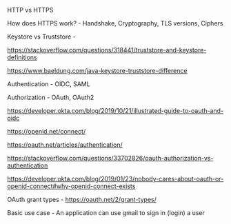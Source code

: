 HTTP vs HTTPS

How does HTTPS work? - Handshake, Cryptography, TLS versions, Ciphers

Keystore vs Truststore - 

  https://stackoverflow.com/questions/318441/truststore-and-keystore-definitions

  https://www.baeldung.com/java-keystore-truststore-difference


Authentication - OIDC, SAML

Authorization - OAuth, OAuth2

https://developer.okta.com/blog/2019/10/21/illustrated-guide-to-oauth-and-oidc 

https://openid.net/connect/

https://oauth.net/articles/authentication/

https://stackoverflow.com/questions/33702826/oauth-authorization-vs-authentication

https://developer.okta.com/blog/2019/01/23/nobody-cares-about-oauth-or-openid-connect#why-openid-connect-exists

OAuth grant types - https://oauth.net/2/grant-types/


Basic use case - An application can use gmail to sign in (login) a user 


